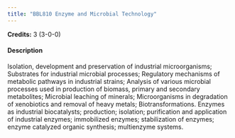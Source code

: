 ```yaml
---
title: "BBL810 Enzyme and Microbial Technology"
---
```

**Credits:** 3 (3-0-0)

#### Description
Isolation, development and preservation of industrial microorganisms; Substrates for industrial microbial processes; Regulatory mechanisms of metabolic pathways in industrial strains; Analysis of various microbial processes used in production of biomass, primary and secondary metabolites; Microbial leaching of minerals; Microorganisms in degradation of xenobiotics and removal of heavy metals; Biotransformations. Enzymes as industrial biocatalysts; production; isolation; purification and application of industrial enzymes; immobilized enzymes; stabilization of enzymes; enzyme catalyzed organic synthesis; multienzyme systems.